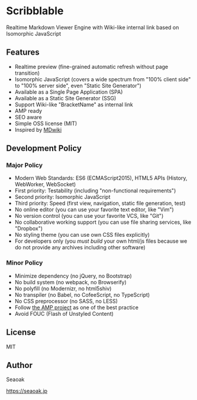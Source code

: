 # Scribblable

Realtime Markdown Viewer Engine with Wiki-like internal link based on Isomorphic JavaScript


## Features

- Realtime preview (fine-grained automatic refresh without page transition)
- Isomorphic JavaScript (covers a wide spectrum from "100% client side" to "100% server side", even "Static Site Generator")
- Available as a Single Page Application (SPA)
- Available as a Static Site Generator (SSG)
- Support Wiki-like "BracketName" as internal link
- AMP ready
- SEO aware
- Simple OSS license (MIT)
- Inspired by [MDwiki](http://www.mdwiki.info)


## Development Policy

### Major Policy

- Modern Web Standards: ES6 (ECMAScript2015), HTML5 APIs (History, WebWorker, WebSocket)
- First priority: Testability (including "non-functional requirements")
- Second priority: Isomorphic JavaScript
- Third priority: Speed (first view, navigation, static file generation, test)
- No online editor (you can use your favorite text editor, like "Vim")
- No version control (you can use your favorite VCS, like "Git")
- No collaborative working support (you can use file sharing services, like "Dropbox")
- No styling theme (you can use own CSS files explicitly)
- For developers only (you *must build* your own html/js files because we do not provide any archives including other software)


### Minor Policy

- Minimize dependency (no jQuery, no Bootstrap)
- No build system (no webpack, no Browserify)
- No polyfill (no Modernizr, no html5shiv)
- No transpiler (no Babel, no CofeeScript, no TypeScript)
- No CSS preprocessor (no SASS, no LESS)
- Follow [the AMP project](https://www.ampproject.org) as one of the best practice
- Avoid FOUC (Flash of Unstyled Content)


## License

MIT


## Author

Seaoak

https://seaoak.jp
